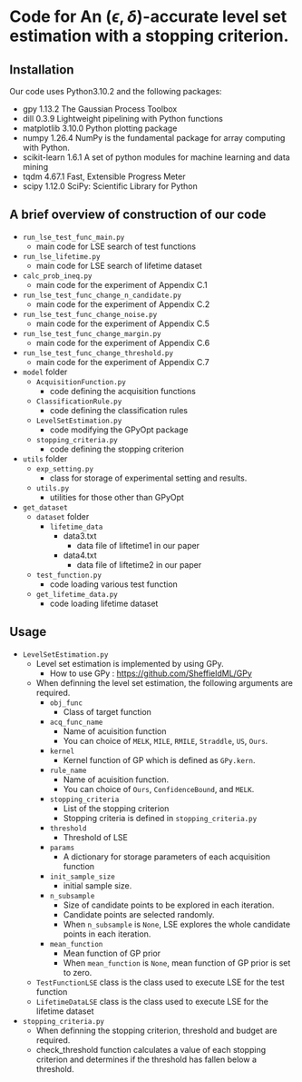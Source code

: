 # Code for An $(\epsilon,\delta)$-accurate level set estimation with a stopping criterion.

## Installation
Our code uses Python3.10.2 and the following packages:
- gpy             1.13.2  The Gaussian Process Toolbox
- dill            0.3.9   Lightweight pipelining with Python functions
- matplotlib      3.10.0  Python plotting package
- numpy           1.26.4  NumPy is the fundamental package for array computing with Python.
- scikit-learn    1.6.1   A set of python modules for machine learning and data mining
- tqdm            4.67.1  Fast, Extensible Progress Meter
- scipy           1.12.0  SciPy: Scientific Library for Python

## A brief overview of construction of our code

- `run_lse_test_func_main.py`
  - main code for LSE search of test functions
- `run_lse_lifetime.py`
  - main code for LSE search of lifetime dataset
- `calc_prob_ineq.py`
  - main code for the experiment of Appendix C.1
- `run_lse_test_func_change_n_candidate.py`
  - main code for the experiment of Appendix C.2
- `run_lse_test_func_change_noise.py`
  - main code for the experiment of Appendix C.5
- `run_lse_test_func_change_margin.py`
  - main code for the experiment of Appendix C.6
- `run_lse_test_func_change_threshold.py`
  - main code for the experiment of Appendix C.7
- `model` folder
  - `AcquisitionFunction.py`
    - code defining the acquisition functions
  - `ClassificationRule.py`
    - code defining the classification rules
  - `LevelSetEstimation.py`
    - code modifying the GPyOpt package
  - `stopping_criteria.py`
    - code defining the stopping criterion
- `utils` folder
  - `exp_setting.py`
    - class for storage of experimental setting and results.
  - `utils.py`
    - utilities for those other than GPyOpt
- `get_dataset`
    - `dataset` folder
      - `lifetime_data`
        - data3.txt
          - data file of liftetime1 in our paper
        - data4.txt
          - data file of liftetime2 in our paper
    - `test_function.py`
      - code loading various test function
    - `get_lifetime_data.py`
      - code loading lifetime dataset

## Usage
- `LevelSetEstimation.py`
    - Level set estimation is implemented by using GPy.
      - How to use GPy : https://github.com/SheffieldML/GPy
    - When definning the level set estimation, the following arguments are required.
      - `obj_func`
        - Class of target function
      - `acq_func_name`
        - Name of acuisition function
        - You can choice of `MELK`, `MILE`, `RMILE`, `Straddle`, `US`, `Ours`.
      - `kernel`
        - Kernel function of GP which is defined as `GPy.kern`.
      - `rule_name`
        - Name of acuisition function.
        - You can choice of `Ours`, `ConfidenceBound`, and `MELK`.
      - `stopping_criteria`
        - List of the stopping criterion
        - Stopping criteria is defined in `stopping_criteria.py`
      - `threshold`
        - Threshold of LSE
      - `params`
        - A dictionary for storage parameters of each acquisition function
      - `init_sample_size`
        - initial sample size. 
      - `n_subsample`
        - Size of candidate points to be explored in each iteration.
        - Candidate points are selected randomly.
        - When `n_subsample` is `None`, LSE explores the whole candidate points in each iteration.
      - `mean_function`
        - Mean function of GP prior
        - When `mean_function` is `None`, mean function of GP prior is set to zero.
    - `TestFunctionLSE` class is the class used to execute LSE for the test function
    - `LifetimeDataLSE` class is the class used to execute LSE for the lifetime dataset
- `stopping_criteria.py`
    - When definning the stopping criterion, threshold and budget are required.
    - check_threshold function calculates a value of each stopping criterion and determines if the threshold has fallen below a threshold.

